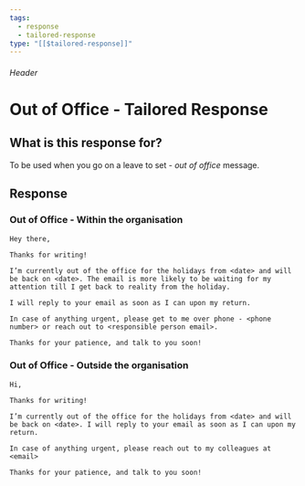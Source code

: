 ```yaml
---
tags:
  - response
  - tailored-response
type: "[[$tailored-response]]"
---
```

###### Header
# Out of Office - Tailored Response

## What is this response for?

To be used when you go on a leave to set - *out of office* message.

## Response
### Out of Office - Within the organisation

```
Hey there,

Thanks for writing!

I’m currently out of the office for the holidays from <date> and will be back on <date>. The email is more likely to be waiting for my attention till I get back to reality from the holiday.

I will reply to your email as soon as I can upon my return.

In case of anything urgent, please get to me over phone - <phone number> or reach out to <responsible person email>.

Thanks for your patience, and talk to you soon!

```

### Out of Office - Outside the organisation

```
Hi,

Thanks for writing!

I’m currently out of the office for the holidays from <date> and will be back on <date>. I will reply to your email as soon as I can upon my return.

In case of anything urgent, please reach out to my colleagues at <email>

Thanks for your patience, and talk to you soon!
```
